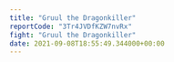 ```yaml
---
title: "Gruul the Dragonkiller"
reportCode: "3Tr4JVDfKZW7nvRx"
fight: "Gruul the Dragonkiller"
date: 2021-09-08T18:55:49.344000+00:00
---
```

